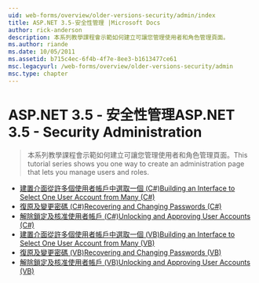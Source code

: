```yaml
---
uid: web-forms/overview/older-versions-security/admin/index
title: ASP.NET 3.5-安全性管理 |Microsoft Docs
author: rick-anderson
description: 本系列教學課程會示範如何建立可讓您管理使用者和角色管理頁面。
ms.author: riande
ms.date: 10/05/2011
ms.assetid: b715c4ec-6f4b-4f7e-8ee3-b1613477ce61
msc.legacyurl: /web-forms/overview/older-versions-security/admin
msc.type: chapter
---
```

<a name="aspnet-35---security-administration"></a><span data-ttu-id="6974e-103">ASP.NET 3.5 - 安全性管理</span><span class="sxs-lookup"><span data-stu-id="6974e-103">ASP.NET 3.5 - Security Administration</span></span>
====================
> <span data-ttu-id="6974e-104">本系列教學課程會示範如何建立可讓您管理使用者和角色管理頁面。</span><span class="sxs-lookup"><span data-stu-id="6974e-104">This tutorial series shows you one way to create an administration page that lets you manage users and roles.</span></span>


- [<span data-ttu-id="6974e-105">建置介面從許多個使用者帳戶中選取一個 (C#)</span><span class="sxs-lookup"><span data-stu-id="6974e-105">Building an Interface to Select One User Account from Many (C#)</span></span>](building-an-interface-to-select-one-user-account-from-many-cs.md)
- [<span data-ttu-id="6974e-106">復原及變更密碼 (C#)</span><span class="sxs-lookup"><span data-stu-id="6974e-106">Recovering and Changing Passwords (C#)</span></span>](recovering-and-changing-passwords-cs.md)
- [<span data-ttu-id="6974e-107">解除鎖定及核准使用者帳戶 (C#)</span><span class="sxs-lookup"><span data-stu-id="6974e-107">Unlocking and Approving User Accounts (C#)</span></span>](unlocking-and-approving-user-accounts-cs.md)
- [<span data-ttu-id="6974e-108">建置介面從許多個使用者帳戶中選取一個 (VB)</span><span class="sxs-lookup"><span data-stu-id="6974e-108">Building an Interface to Select One User Account from Many (VB)</span></span>](building-an-interface-to-select-one-user-account-from-many-vb.md)
- [<span data-ttu-id="6974e-109">復原及變更密碼 (VB)</span><span class="sxs-lookup"><span data-stu-id="6974e-109">Recovering and Changing Passwords (VB)</span></span>](recovering-and-changing-passwords-vb.md)
- [<span data-ttu-id="6974e-110">解除鎖定及核准使用者帳戶 (VB)</span><span class="sxs-lookup"><span data-stu-id="6974e-110">Unlocking and Approving User Accounts (VB)</span></span>](unlocking-and-approving-user-accounts-vb.md)

